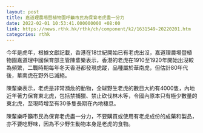 ```yaml
---
layout: post
title: 嘉道理農場暨植物園呼籲市民為保育老虎盡一分力
date: 2022-02-01 10:53:41.000000000 +08:00
link: https://news.rthk.hk/rthk/ch/component/k2/1631549-20220201.htm
categories: rthk
---
```


今年是虎年，根據文獻記載，香港在18世紀開始已有老虎出沒，嘉道理農場暨植物園嘉道理中國保育部主管陳輩樂表示，香港的老虎在1910至1920年開始出沒較為頻繁，二戰時期每年冬天香港都發現虎蹤，品種屬於華南虎，但估計80年代後，華南虎在野外已滅絕。

陳輩樂表示，老虎是非常瀕危的動物，全球野生老虎的數目大約有4000隻，內地近年著力保育東北虎，包括禁捕獵、禁止砍伐林木等，令國內原本只有極少數量的東北虎，至現時增至有30多隻長期在內地棲息。

陳輩樂呼籲市民為保育老虎盡一分力，不要購買或使用有老虎成份的成藥和製品，亦不要吃野味，因為不少野生動物本身是老虎的食物。
